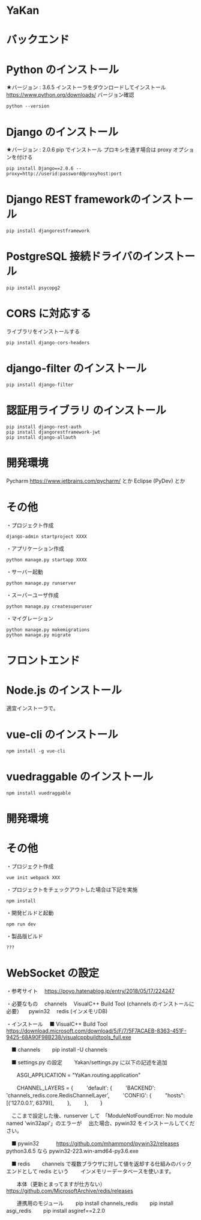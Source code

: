 YaKan
===============

# バックエンド

# Python のインストール
★バージョン : 3.6.5
インストーラをダウンロードしてインストール
https://www.python.org/downloads/
バージョン確認
```
python --version
```
# Django のインストール
★バージョン : 2.0.6
pip でインストール
プロキシを通す場合は proxy オプションを付ける
```
pip install Django==2.0.6 --proxy=http://userid:password@proxyhost:port
```
# Django REST frameworkのインストール
```
pip install djangorestframework
```
# PostgreSQL 接続ドライバのインストール
```
pip install psycopg2
```
# CORS に対応する
ライブラリをインストールする
```
pip install django-cors-headers
```
# django-filter のインストール
```
pip install django-filter
```
# 認証用ライブラリ のインストール
```
pip install django-rest-auth
pip install djangorestframework-jwt
pip install django-allauth
```


# 開発環境
Pycharm
https://www.jetbrains.com/pycharm/
とか
Eclipse (PyDev)
とか


# その他
・プロジェクト作成
```
django-admin startproject XXXX
```
・アプリケーション作成
```
python manage.py startapp XXXX
```
・サーバー起動
```
python manage.py runserver
```
・スーパーユーザ作成
```
python manage.py createsuperuser
```
・マイグレーション
```
python manage.py makemigrations
python manage.py migrate
```

# フロントエンド

# Node.js のインストール
適宜インストーラで。

# vue-cli のインストール
```
npm install -g vue-cli
```

# vuedraggable のインストール
```
npm install vuedraggable
```

# 開発環境

# その他
・プロジェクト作成
```
vue init webpack XXX
```
・プロジェクトをチェックアウトした場合は下記を実施
```
npm install
```
・開発ビルドと起動
```
npm run dev
```
・製品版ビルド
```
???
```


# WebSocket の設定
・参考サイト
　https://poyo.hatenablog.jp/entry/2018/05/17/224247

・必要なもの
　channels
　VisualC++ Build Tool (channels のインストールに必要）
　pywin32
　redis (インメモリDB)

・インストール
　■ VisualC++ Build Tool
　　https://download.microsoft.com/download/5/F/7/5F7ACAEB-8363-451F-9425-68A90F98B238/visualcppbuildtools_full.exe

　■ channels
　　pip install -U channels

　■ settings.py の設定
　　Yakan/settings.py に以下の記述を追加

　　ASGI_APPLICATION = "YaKan.routing.application"

　　CHANNEL_LAYERS = {
　　    'default': {
　　        'BACKEND': 'channels_redis.core.RedisChannelLayer',
　　        'CONFIG': {
　　            "hosts": [('127.0.0.1', 6379)],
　　        },
　　    },
　　}

　ここまで設定した後、runserver して　「ModuleNotFoundError: No module named 'win32api'」のエラーが
　出た場合、pywin32 をインストールしてください。

　■ pywin32　
　　https://github.com/mhammond/pywin32/releases
　　　python3.6.5 なら pywin32-223.win-amd64-py3.6.exe

　■ redis
　　channels で複数ブラウザに対して値を返却する仕組みのバックエンドとして redis という
　　インメモリーデータベースを使います。

　　本体（更新とまってますが仕方ない）
　　https://github.com/MicrosoftArchive/redis/releases

　　連携用のモジュール
　　pip install channels_redis
　　pip install asgi_redis
　　pip install asgiref==2.2.0

　　